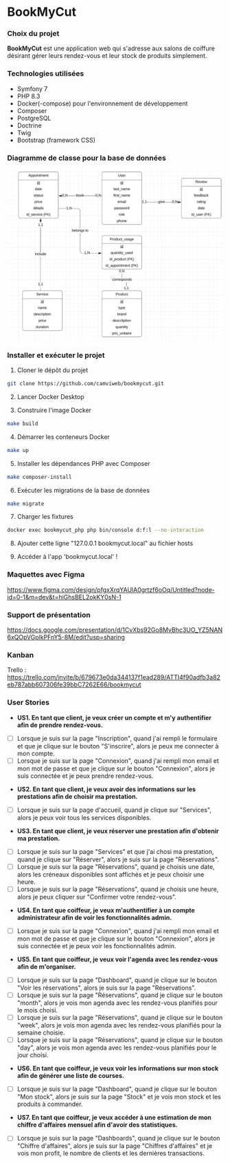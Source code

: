 # BookMyCut

### Choix du projet
**BookMyCut** est une application web qui s'adresse aux salons de coiffure désirant gérer leurs rendez-vous et leur stock de produits simplement. 

### Technologies utilisées
- Symfony 7
- PHP 8.3
- Docker(-compose) pour l'environnement de développement
- Composer
- PostgreSQL
- Doctrine
- Twig
- Bootstrap (framework CSS)

### Diagramme de classe pour la base de données
![Schéma](schema_bdd.png)

### Installer et exécuter le projet
1. Cloner le dépôt du projet 
```bash
git clone https://github.com/camviweb/bookmycut.git
```

2. Lancer Docker Desktop

3. Construire l'image Docker
```bash
make build
```

4. Démarrer les conteneurs Docker
```bash
make up
```

5. Installer les dépendances PHP avec Composer
```bash
make composer-install
```

6. Exécuter les migrations de la base de données
```bash
make migrate 
```

7. Charger les fixtures 
```bash
docker exec bookmycut_php php bin/console d:f:l --no-interaction
```

8. Ajouter cette ligne "127.0.0.1 bookmycut.local" au fichier hosts

9. Accéder à l'app 'bookmycut.local' ! 

### Maquettes avec Figma
https://www.figma.com/design/pfgxXrqYAUlA0grtzf6oOq/Untitled?node-id=0-1&m=dev&t=hiGhsBEL2okKY0sN-1

### Support de présentation 
https://docs.google.com/presentation/d/1CvXbs92Go8MvBhc3UO_YZ5NAN6xQOpVGplkPFnY5-8M/edit?usp=sharing 

### Kanban
Trello : https://trello.com/invite/b/679673e0da344137f1ead289/ATTI4f90adfb3a82eb787abb607306fe39bbC7262E66/bookmycut 

### User Stories  
- **US1. En tant que client, je veux créer un compte et m'y authentifier afin de prendre rendez-vous.**
- [ ] Lorsque je suis sur la page "Inscription", quand j'ai rempli le formulaire et que je clique sur le bouton "S'inscrire", alors je peux me connecter à mon compte. 
- [ ] Lorsque je suis sur la page "Connexion", quand j'ai rempli mon email et mon mot de passe et que je clique sur le bouton "Connexion", alors je suis connectée et je peux prendre rendez-vous.
- **US2. En tant que client, je veux avoir des informations sur les prestations afin de choisir ma prestation.**
- [ ] Lorsque je suis sur la page d'accueil, quand je clique sur "Services", alors je peux voir tous les services disponibles. 
- **US3. En tant que client, je veux réserver une prestation afin d'obtenir ma prestation.**
- [ ] Lorsque je suis sur la page "Services" et que j'ai chosi ma prestation, quand je clique sur "Réserver", alors je suis sur la page "Réservations".
- [ ] Lorsque je suis sur la page "Réservations", quand je choisis une date, alors les créneaux disponibles sont affichés et je peux choisir une heure. 
- [ ] Lorsque je suis sur la page "Réservations", quand je choisis une heure, alors je peux cliquer sur "Confirmer votre rendez-vous". 
- **US4. En tant que coiffeur, je veux m'authentifier à un compte administrateur afin de voir les fonctionnalités admin.**
- [ ] Lorsque je suis sur la page "Connexion", quand j'ai rempli mon email et mon mot de passe et que je clique sur le bouton "Connexion", alors je suis connectée et je peux voir les fonctionnalités admin.
- **US5. En tant que coiffeur, je veux voir l'agenda avec les rendez-vous afin de m'organiser.**
- [ ] Lorsque je suis sur la page "Dashboard", quand je clique sur le bouton "Voir les réservations", alors je suis sur la page "Réservations".
- [ ] Lorsque je suis sur la page "Réservations", quand je clique sur le bouton "month", alors je vois mon agenda avec les rendez-vous planifiés pour le mois choisi.
- [ ] Lorsque je suis sur la page "Réservations", quand je clique sur le bouton "week", alors je vois mon agenda avec les rendez-vous planifiés pour la semaine choisie.
- [ ] Lorsque je suis sur la page "Réservations", quand je clique sur le bouton "day", alors je vois mon agenda avec les rendez-vous planifiés pour le jour choisi.
- **US6. En tant que coiffeur, je veux voir les informations sur mon stock afin de générer une liste de courses.**
- [ ] Lorsque je suis sur la page "Dashboard", quand je clique sur le bouton "Mon stock", alors je suis sur la page "Stock" et je vois mon stock et les produits à commander.
- **US7. En tant que coiffeur, je veux accéder à une estimation de mon chiffre d'affaires mensuel afin d'avoir des statistiques.**
- [ ] Lorsque je suis sur la page "Dashboards", quand je clique sur le bouton "Chiffre d'affaires", alors je suis sur la page "Chiffres d'affaires" et je vois mon profit, le nombre de clients et les dernières transactions.